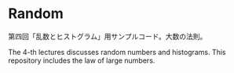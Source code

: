 # Random
第四回「乱数とヒストグラム」用サンプルコード。大数の法則。

The 4-th lectures discusses random numbers and histograms. This repository includes the law of large numbers. 
